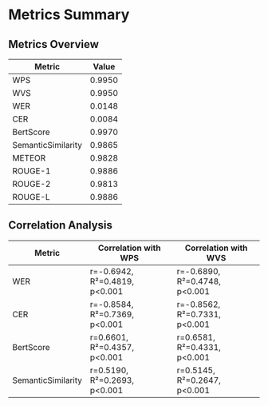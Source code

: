 # Metrics Summary

## Metrics Overview

| Metric | Value |
|--------|-------|
| WPS | 0.9950 |
| WVS | 0.9950 |
| WER | 0.0148 |
| CER | 0.0084 |
| BertScore | 0.9970 |
| SemanticSimilarity | 0.9865 |
| METEOR | 0.9828 |
| ROUGE-1 | 0.9886 |
| ROUGE-2 | 0.9813 |
| ROUGE-L | 0.9886 |

## Correlation Analysis

| Metric | Correlation with WPS | Correlation with WVS |
|--------|----------------------|----------------------|
| WER | r=-0.6942, R²=0.4819, p<0.001 | r=-0.6890, R²=0.4748, p<0.001 |
| CER | r=-0.8584, R²=0.7369, p<0.001 | r=-0.8562, R²=0.7331, p<0.001 |
| BertScore | r=0.6601, R²=0.4357, p<0.001 | r=0.6581, R²=0.4331, p<0.001 |
| SemanticSimilarity | r=0.5190, R²=0.2693, p<0.001 | r=0.5145, R²=0.2647, p<0.001 |
